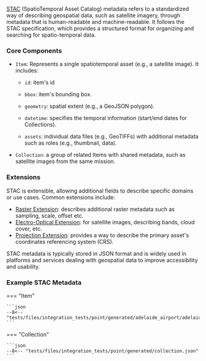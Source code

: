 [STAC](https://stacspec.org/en) (SpatioTemporal Asset Catalog) metadata refers to a standardized way of describing geospatial data, such as satellite imagery, through metadata that is human-readable and machine-readable. It follows the STAC specification, which provides a structured format for organizing and searching for spatio-temporal data.

### Core Components

- `Item`: Represents a single spatiotemporal asset (e.g., a satellite image). It includes:

    - `id`: item's id

    - `bbox`: item's bounding box.

    - `geometry`: spatial extent (e.g., a GeoJSON polygon).

    - `datetime`: specifies the temporal information (start/end dates for Collections).

    - `assets`: individual data files (e.g., GeoTIFFs) with additional metadata such as roles (e.g., thumbnail, data).

- `Collection`: a group of related Items with shared metadata, such as satellite images from the same mission.



### Extensions

STAC is extensible, allowing additional fields to describe specific domains or use cases. Common extensions include:

- [Raster Extension](https://github.com/stac-extensions/raster): describes additional raster metadata such as sampling, scale, offset etc.
- [Electro-Optical Extension](https://github.com/stac-extensions/eo): for satellite images, describing bands, cloud cover, etc.
- [Projection Extension](https://github.com/stac-extensions/projection): provides a way to describe the primary asset's coordinates referencing system (CRS). 

STAC metadata is typically stored in JSON format and is widely used in platforms and services dealing with geospatial data to improve accessibility and usability.

### Example STAC Metadata

=== "Item"

    ```json
    --8<-- "tests/files/integration_tests/point/generated/adelaide_airport/adelaide_airport.json"
    ```

=== "Collection"

    ```json
    --8<-- "tests/files/integration_tests/point/generated/collection.json"
    ```
